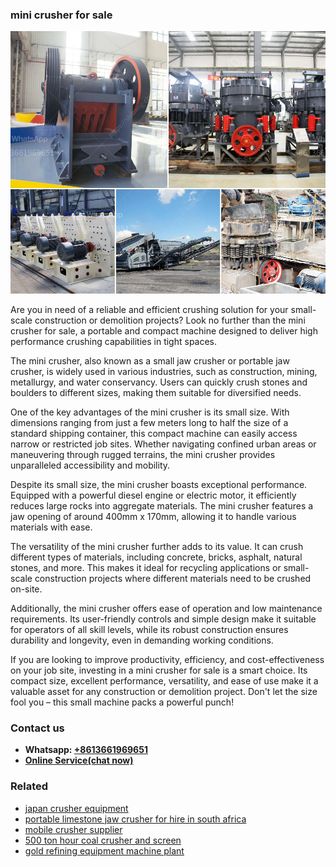 <h3>mini crusher for sale</h3><img src='1703042228.jpg' alt=''><p>Are you in need of a reliable and efficient crushing solution for your small-scale construction or demolition projects? Look no further than the mini crusher for sale, a portable and compact machine designed to deliver high performance crushing capabilities in tight spaces.</p><p>The mini crusher, also known as a small jaw crusher or portable jaw crusher, is widely used in various industries, such as construction, mining, metallurgy, and water conservancy. Users can quickly crush stones and boulders to different sizes, making them suitable for diversified needs.</p><p>One of the key advantages of the mini crusher is its small size. With dimensions ranging from just a few meters long to half the size of a standard shipping container, this compact machine can easily access narrow or restricted job sites. Whether navigating confined urban areas or maneuvering through rugged terrains, the mini crusher provides unparalleled accessibility and mobility.</p><p>Despite its small size, the mini crusher boasts exceptional performance. Equipped with a powerful diesel engine or electric motor, it efficiently reduces large rocks into aggregate materials. The mini crusher features a jaw opening of around 400mm x 170mm, allowing it to handle various materials with ease.</p><p>The versatility of the mini crusher further adds to its value. It can crush different types of materials, including concrete, bricks, asphalt, natural stones, and more. This makes it ideal for recycling applications or small-scale construction projects where different materials need to be crushed on-site.</p><p>Additionally, the mini crusher offers ease of operation and low maintenance requirements. Its user-friendly controls and simple design make it suitable for operators of all skill levels, while its robust construction ensures durability and longevity, even in demanding working conditions.</p><p>If you are looking to improve productivity, efficiency, and cost-effectiveness on your job site, investing in a mini crusher for sale is a smart choice. Its compact size, excellent performance, versatility, and ease of use make it a valuable asset for any construction or demolition project. Don't let the size fool you – this small machine packs a powerful punch!</p><h3>Contact us</h3><ul><li><strong>Whatsapp:&nbsp;<a href="https://wa.me/8613661969651">+8613661969651</a></strong></li><li><a href="https://swt.shibang-china.com/?git&amp;zhl&amp;mini crusher for sale"><strong>Online Service(chat now)</strong></a></li></ul><h3>Related</h3><ul><li><a href='japan crusher equipment.md'>japan crusher equipment</a></li><li><a href='portable limestone jaw crusher for hire in south africa.md'>portable limestone jaw crusher for hire in south africa</a></li><li><a href='mobile crusher supplier.md'>mobile crusher supplier</a></li><li><a href='500 ton hour coal crusher and screen.md'>500 ton hour coal crusher and screen</a></li><li><a href='gold refining equipment machine plant.md'>gold refining equipment machine plant</a></li></ul>